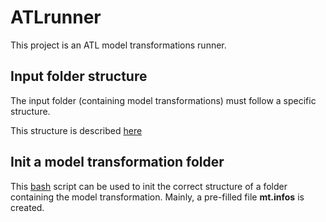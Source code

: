 # ATLrunner

This project is an ATL model transformations runner.

## Input folder structure

The input folder (containing model transformations) must follow a specific structure.

This structure is described [here](https://github.com/ferdjoukh/ATLrunner/blob/master/documentation/tranformations-folder.md)

## Init a model transformation folder

This [bash](https://github.com/ferdjoukh/ATLrunner/blob/master/init-MT.sh) script can be used to init the correct structure of a folder containing the model transformation.
Mainly, a pre-filled file **mt.infos** is created.